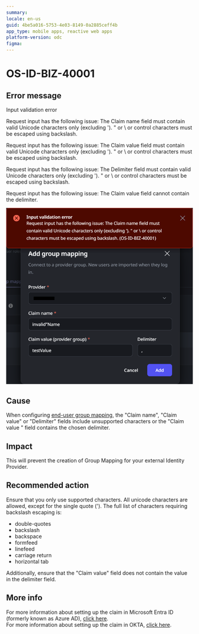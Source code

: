 ```yaml
---
summary: 
locale: en-us
guid: 4be5a016-5753-4e03-8149-0a2885ceff4b
app_type: mobile apps, reactive web apps
platform-version: odc
figma:
---
```


<h1>OS-ID-BIZ-40001</h1>
<h2>Error message</h2>
<p>Input validation error</p>
<p>Request input has the following issue: The Claim name field must contain valid Unicode characters only (excluding '). " or \ or control characters must be escaped using backslash.</p>
<p>Request input has the following issue: The Claim value field must contain valid Unicode characters only (excluding '). " or \ or control characters must be escaped using backslash.</p>
<p>Request input has the following issue: The Delimiter field must contain valid Unicode characters only (excluding '). " or \ or control characters must be escaped using backslash.</p>
<p>Request input has the following issue: The Claim value field cannot contain the delimiter.</p>


![Error message indicating that the Claim Name field contains unsupported characters.](images/OS-ID-BIZ-40001_Input_validation_error.png "Input Validation Error")

<h2>Cause</h2>
<p>When configuring <a href="https://success.outsystems.com/documentation/outsystems_developer_cloud/user_management/configure_authentication_with_external_identity_providers/idp_and_end_user_group_mapping/">end-user group mapping</a>, the "Claim name", "Claim value" or "Delimiter" fields include unsupported characters or the "Claim value " field contains the chosen delimiter.</p>
<h2>Impact</h2>
<p>This will prevent the creation of Group Mapping for your external Identity Provider.</p>
<h2>Recommended action</h2>
<p>Ensure that you only use supported characters. All unicode characters are allowed, except for the single quote ('). The full list of characters requiring backslash escaping is:</p>
<ul>
    <li id="isPasted">double-quotes</li>
    <li>backslash</li>
    <li>backspace</li>
    <li>formfeed</li>
    <li>linefeed</li>
    <li>carriage return</li>
    <li>horizontal tab</li>
</ul>
<p>Additionally, ensure that the "Claim value" field does not contain the value in the delimiter field.</p>
<h2>More info</h2>
<p>For more information about setting up the claim in Microsoft Entra ID (formerly known as Azure AD), <a href="https://learn.microsoft.com/en-us/azure/active-directory/hybrid/connect/how-to-connect-fed-group-claims" rel="noopener noreferrer" target="_blank">click here</a>.<br/>For more information about setting up the claim in OKTA, <a href="https://help.okta.com/asa/en-us/content/topics/adv_server_access/docs/group-management.htm" rel="noopener noreferrer" target="_blank">click here</a>.</p>
